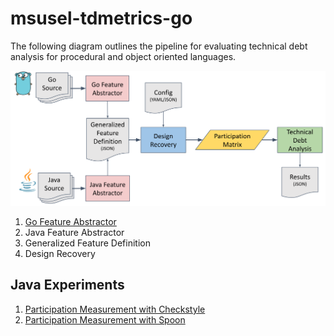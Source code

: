 # msusel-tdmetrics-go

The following diagram outlines the pipeline for evaluating technical debt
analysis for procedural and object oriented languages.

![diagram](./docs/diagram.svg)

1. [Go Feature Abstractor](./goAbstractor/)
2. Java Feature Abstractor
3. Generalized Feature Definition
4. Design Recovery 

## Java Experiments

1. [Participation Measurement with Checkstyle](./javaexps/exp001)
2. [Participation Measurement with Spoon](./javaexps/exp002)
